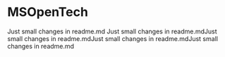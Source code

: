 # MSOpenTech

Just small changes in readme.md
Just small changes in readme.mdJust small changes in readme.mdJust small changes in readme.mdJust small changes in readme.md
